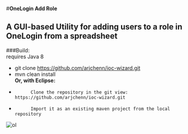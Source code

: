 #**OneLogin Add Role**
## A GUI-based Utility for adding users to a role in OneLogin from a spreadsheet
###Build:  
requires Java 8
*	git clone https://github.com/arjchenn/ioc-wizard.git  
*	mvn clean install   
	**Or, with Eclipse:**  
*			Clone the repository in the git view: https://github.com/arjchenn/ioc-wizard.git  
*			Import it as an existing maven project from the local repository  
  
  
![ol](https://cloud.githubusercontent.com/assets/23390502/20254151/97c48988-a9ff-11e6-913e-56a25421ee5b.JPG)
